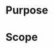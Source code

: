 # Purpose

<!-- Short description of the problem, references to issues, other reasoning -->

# Scope

<!-- Brief description where are you heading with your changes -->
